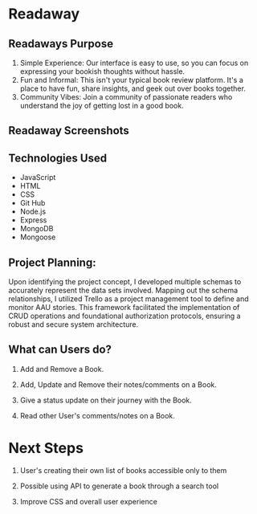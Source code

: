 # Readaway

## Readaways Purpose
1) Simple Experience: Our interface is easy to use, so you can focus on expressing your bookish thoughts without hassle.
2) Fun and Informal: This isn't your typical book review platform. It's a place to have fun, share insights, and geek out over books together.
3) Community Vibes: Join a community of passionate readers who understand the joy of getting lost in a good book.

## Readaway Screenshots

## Technologies Used

- JavaScript
- HTML
- CSS
- Git Hub
- Node.js
- Express
- MongoDB
- Mongoose

## Project Planning:
Upon identifying the project concept, I developed multiple schemas to accurately represent the data sets involved. Mapping out the schema relationships, I utilized Trello as a project management tool to define and monitor AAU stories. This framework facilitated the implementation of CRUD operations and foundational authorization protocols, ensuring a robust and secure system architecture.


## What can Users do?
1) Add and Remove a Book.

2) Add, Update and Remove their notes/comments on a Book.

3) Give a status update on their journey with the Book.

4) Read other User's comments/notes on a Book.


# Next Steps
1) User's creating their own list of books accessible only to them

2) Possible using API to generate a book through a search tool

3) Improve CSS and overall user experience 